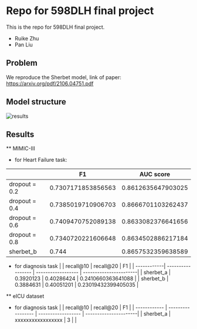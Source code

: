 # Repo for 598DLH final project

This is the repo for 598DLH final project.

- Ruike Zhu
- Pan Liu

## Problem 

We reproduce the Sherbet model, link of paper: https://arxiv.org/pdf/2106.04751.pdf 

## Model structure

![results](http://jacklovespictures.oss-cn-beijing.aliyuncs.com/jacklovespictures/2022-04-27-001227.png)

## Results

** MIMIC-III
* for Heart Failure task:

|               | F1                 | AUC score            | 
| ------------  | -----------------  | ------------------   | 
| dropout = 0.2 | 0.7307171853856563 | 0.8612635647903025   |
| dropout = 0.4 | 0.7385019710906703 | 0.8666701103262437   |
| dropout = 0.6 | 0.7409470752089138 |  0.8633082376641656  |
| dropout = 0.8 | 0.7340720221606648 | 0.8634502886217184   |
| sherbet_b     | 0.744              | 0.8657532359638589   |

* for diagnosis task
|             | recall@10         | recall@20          |  F1                    |
| ------------| ----------------- | ------------------ | -----------------------|
| sherbet_a   | 0.3920123         | 0.40286424         |   0.2410660363641088   |
| sherbet_b   | 0.3884631         | 0.40051201         |   0.23019432399405035  |

** eICU dataset
* for diagnosis task
|              | recall@10         | recall@20          |  F1                   |
| ------------ | ----------------- | ------------------ | ----------------------|
| sherbet_a    | xxxxxxxxxxxxxxxxx | 3                  |         |





